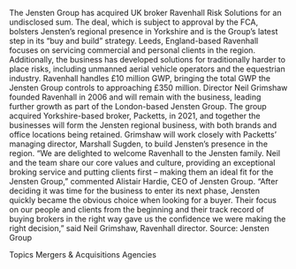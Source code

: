 The Jensten Group has acquired UK broker Ravenhall Risk Solutions for an undisclosed sum. The deal, which is subject to approval by the FCA, bolsters Jensten’s regional presence in Yorkshire and is the Group’s latest step in its “buy and build” strategy.
Leeds, England-based Ravenhall focuses on servicing commercial and personal clients in the region. Additionally, the business has developed solutions for traditionally harder to place risks, including unmanned aerial vehicle operators and the equestrian industry. Ravenhall handles £10 million GWP, bringing the total GWP the Jensten Group controls to approaching £350 million.
Director Neil Grimshaw founded Ravenhall in 2006 and will remain with the business, leading further growth as part of the London-based Jensten Group.
The group acquired Yorkshire-based broker, Packetts, in 2021, and together the businesses will form the Jensten regional business, with both brands and office locations being retained. Grimshaw will work closely with Packetts’ managing director, Marshall Sugden, to build Jensten’s presence in the region.
“We are delighted to welcome Ravenhall to the Jensten family. Neil and the team share our core values and culture, providing an exceptional broking service and putting clients first – making them an ideal fit for the Jensten Group,” commented Alistair Hardie, CEO of Jensten Group.
“After deciding it was time for the business to enter its next phase, Jensten quickly became the obvious choice when looking for a buyer. Their focus on our people and clients from the beginning and their track record of buying brokers in the right way gave us the confidence we were making the right decision,” said Neil Grimshaw, Ravenhall director.
Source: Jensten Group

Topics
Mergers & Acquisitions
Agencies
